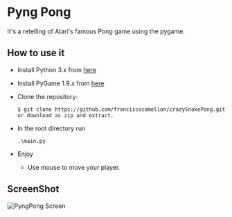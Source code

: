 # Pyng Pong

It's a retelling of Atari's famous Pong game using the pygame.

## How to use it
* Install Python 3.x from [here](https://www.python.org/download/releases/)

* Install PyGame 1.9.x from [here](https://www.pygame.org/news)

* Clone the repository:
    ```
    $ git clone https://github.com/franciscocamellon/crazySnakePong.git
    or download as zip and extract.
    ```

* In the root directory run
    ```
    .\main.py
    ```

* Enjoy
    * Use mouse to move your player.


## ScreenShot

![PyngPong Screen](/images/printscreen.png)